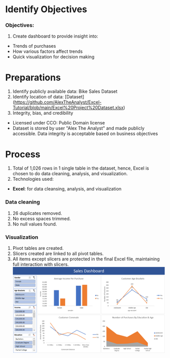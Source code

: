 # Identify Objectives
### Objectives:
1) Create dashboard to provide insight into:
-  Trends of purchases
-  How various factors affect trends
-  Quick visualization for decision making

# Preparations
1)  Identify publicly available data: Bike Sales Dataset
2)  Identify location of data: [Dataset] (https://github.com/AlexTheAnalyst/Excel-Tutorial/blob/main/Excel%20Project%20Dataset.xlsx)
3)  Integrity, bias, and credibility
-   Licensed under CCO: Public Domain license
-   Dataset is stored by user "Alex The Analyst" and made publicly accessible. Data integrity is acceptable based on business objectives


# Process
1)  Total of 1,026 rows in 1 single table in the dataset, hence, Excel is chosen to do data cleaning, analysis, and visualization.
2)  Technologies used:
-   **Excel**: for data cleansing, analysis, and visualization

### Data cleaning
1)  26 duplicates removed.
2)  No excess spaces trimmed.
3)  No null values found.

### Visualization
1)  Pivot tables are created.
2)  Slicers created are linked to all pivot tables.
3)  All items except slicers are protected in the final Excel file, maintaining full interaction with slicers.
![dashboard](/images/dashboard_image.png)

